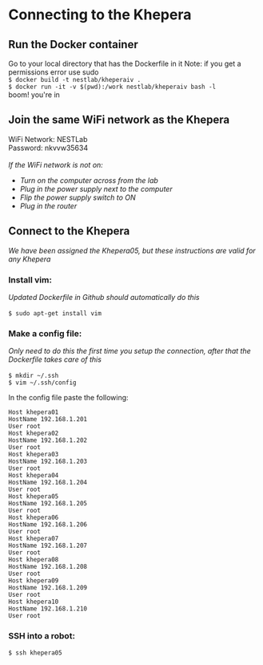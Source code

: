 # Connecting to the Khepera

## Run the Docker container
Go to your local directory that has the Dockerfile in it
Note: if you get a permissions error use sudo <br />
`$ docker build -t nestlab/kheperaiv .` <br />
`$ docker run -it -v $(pwd):/work nestlab/kheperaiv bash -l` <br />
boom! you're in

## Join the same WiFi network as the Khepera
WiFi Network: NESTLab <br />
Password: nkvvw35634 <br /><br />
*If the WiFi network is not on:* 
- *Turn on the computer across from the lab*
- *Plug in the power supply next to the computer*
- *Flip the power supply switch to ON*
- *Plug in the router*

## Connect to the Khepera
*We have been assigned the Khepera05, but these instructions are valid for any Khepera*

### Install vim:
*Updated Dockerfile in Github should automatically do this* <br /><br />
`$ sudo apt-get install vim`

### Make a config file:
*Only need to do this the first time you setup the connection, after that the Dockerfile takes care of this* <br /><br />
`$ mkdir ~/.ssh` <br />
`$ vim ~/.ssh/config` 

In the config file paste the following: <br />
``` 
Host khepera01
HostName 192.168.1.201
User root
Host khepera02
HostName 192.168.1.202
User root
Host khepera03
HostName 192.168.1.203
User root
Host khepera04
HostName 192.168.1.204
User root
Host khepera05
HostName 192.168.1.205
User root
Host khepera06
HostName 192.168.1.206
User root
Host khepera07
HostName 192.168.1.207
User root
Host khepera08
HostName 192.168.1.208
User root
Host khepera09
HostName 192.168.1.209
User root
Host khepera10
HostName 192.168.1.210
User root 
```
### SSH into a robot:
`$ ssh khepera05`
